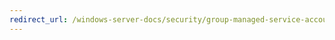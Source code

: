 ```yaml
---
redirect_url: /windows-server-docs/security/group-managed-service-accounts/security-options/network-security-allow-localsystem-null-session-fallback.md
---
```

